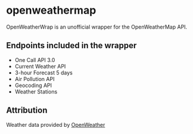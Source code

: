 # openweathermap

OpenWeatherWrap is an unofficial wrapper for the OpenWeatherMap API.

## Endpoints included in the wrapper

- One Call API 3.0
- Current Weather API
- 3-hour Forecast 5 days
- Air Pollution API
- Geocoding API
- Weather Stations

## Attribution

Weather data provided by [OpenWeather](https://openweathermap.org/)

